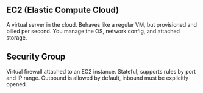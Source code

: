 ## EC2 (Elastic Compute Cloud)
A virtual server in the cloud. Behaves like a regular VM, but provisioned and billed per second. You manage the OS, network config, and attached storage.

## Security Group
Virtual firewall attached to an EC2 instance. Stateful, supports rules by port and IP range. Outbound is allowed by default, inbound must be explicitly opened.
